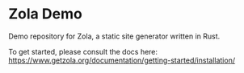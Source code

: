 # Zola Demo
Demo repository for Zola, a static site generator written in Rust.

To get started, please consult the docs here: https://www.getzola.org/documentation/getting-started/installation/
